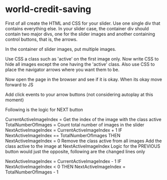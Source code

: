 # world-credit-saving

First of all create the HTML and CSS for your slider. Use one single div that contains everything else. In your slider case, the container div should contain two major divs, one for the slider images and another containing control buttons, that is, the arrows.

In the container of slider images, put multiple images.

Use CSS a class such as 'active' on the first image only. Now write CSS to hide all images except the one having the 'active' class. Also use CSS to place the navigator arrows where you want them to be.

Now open the page in the browser and see if it is okay. When its okay move forward to JS

Add click events to your arrow buttons (not considering autoplay at this moment)

Following is the logic for NEXT button

CurrentActiveImageIndex = Get the index of the image with the class active
TotalNumberOfImages = Count total number of images in the slider
NextActiveImageIndex = CurrentActiveImageIndex + 1
IF NextActiveImageIndex == TotalNumberOfImages
THEN NextActiveImageIndex = 0
Remove the class active from all images
Add the class active to the image at NextActiveImageIndex
Logic for the PREVIOUS button would just the opposite, following are the changed lines only

NextActiveImageIndex = CurrentActiveImageIndex - 1
IF NextActiveImageIndex < 0
THEN NextActiveImageIndex = TotalNumberOfImages - 1
